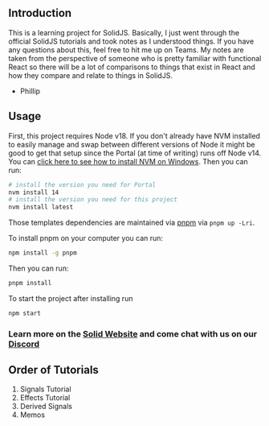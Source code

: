 ## Introduction

This is a learning project for SolidJS. Basically, I just went through the official SolidJS tutorials and took notes as I understood things. If you have any questions about this, feel free to hit me up on Teams. My notes are taken from the perspective of someone who is pretty familiar with functional React so there will be a lot of comparisons to things that exist in React and how they compare and relate to things in SolidJS.

- Phillip

## Usage

First, this project requires Node v18. If you don't already have NVM installed to easily manage and swap between different versions of Node it might be good to get that setup since the Portal (at time of writing) runs off Node v14. You can [click here to see how to install NVM on Windows](https://github.com/coreybutler/nvm-windows). Then you can run:

```bash
# install the version you need for Portal
nvm install 14
# install the version you need for this project
nvm install latest
```

Those templates dependencies are maintained via [pnpm](https://pnpm.io) via `pnpm up -Lri`.

To install pnpm on your computer you can run:

```bash
npm install -g pnpm
```
Then you can run:

```bash
pnpm install
```
To start the project after installing run

```bash
npm start
```

### Learn more on the [Solid Website](https://solidjs.com) and come chat with us on our [Discord](https://discord.com/invite/solidjs)

## Order of Tutorials

1. Signals Tutorial
2. Effects Tutorial
3. Derived Signals
4. Memos

